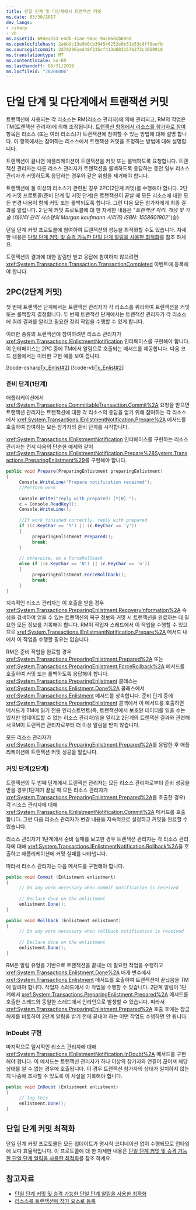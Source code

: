 ```yaml
---
title: 단일 단계 및 다단계에서 트랜잭션 커밋
ms.date: 03/30/2017
dev_langs:
- csharp
- vb
ms.assetid: 694ea153-e4db-41ae-96ac-9ac66dcb69a9
ms.openlocfilehash: 2abb9c13e9b0cb394546252e0e51e53c8ff9eefb
ms.sourcegitcommit: 2d792961ed48f235cf413d6031576373c3050918
ms.translationtype: MT
ms.contentlocale: ko-KR
ms.lasthandoff: 08/31/2019
ms.locfileid: "70206006"
---
```

# <a name="committing-a-transaction-in-single-phase-and-multi-phase"></a>단일 단계 및 다단계에서 트랜잭션 커밋
트랜잭션에 사용되는 각 리소스는 RM(리소스 관리자)에 의해 관리되고, RM의 작업은 TM(트랜잭션 관리자)에 의해 조정됩니다. [트랜잭션 항목에서 리소스를 참가자로 참여](enlisting-resources-as-participants-in-a-transaction.md) 항목은 리소스 (또는 여러 리소스)가 트랜잭션에 참여할 수 있는 방법에 대해 설명 합니다. 이 항목에서는 참여하는 리소스에서 트랜잭션 커밋을 조정하는 방법에 대해 설명합니다.  
  
 트랜잭션이 끝나면 애플리케이션이 트랜잭션을 커밋 또는 롤백하도록 요청합니다. 트랜잭션 관리자는 다른 리소스 관리자가 트랜잭션을 롤백하도록 응답하는 동안 일부 리소스 관리자가 커밋하도록 응답하는 경우와 같은 위험을 제거해야 합니다.  
  
 트랜잭션에 둘 이상의 리소스가 관련된 경우 2PC(2단계 커밋)를 수행해야 합니다. 2단계 커밋 프로토콜(준비 단계 및 커밋 단계)은 트랜잭션이 끝날 때 모든 리소스에 대한 모든 변경 내용이 함께 커밋 또는 롤백되도록 합니다. 그런 다음 모든 참가자에게 최종 결과를 알립니다. 2 단계 커밋 프로토콜에 대 한 자세한 내용은 "*트랜잭션 처리: 개념 및 기술 (데이터 관리 시스템의 Morgan kaufmann 시리즈) ISBN: 1558601902*"(승)  
  
 단일 단계 커밋 프로토콜에 참여하여 트랜잭션의 성능을 최적화할 수도 있습니다. 자세한 내용은 [단일 단계 커밋 및 승격 가능한 단일 단계 알림을 사용한 최적화](optimization-spc-and-promotable-spn.md)를 참조 하세요.  
  
 트랜잭션의 결과에 대한 알림만 받고 응답에 참여하지 않으려면 <xref:System.Transactions.Transaction.TransactionCompleted> 이벤트에 등록해야 합니다.  
  
## <a name="two-phase-commit-2pc"></a>2PC(2단계 커밋)  
 첫 번째 트랜잭션 단계에서는 트랜잭션 관리자가 각 리소스를 쿼리하여 트랜잭션을 커밋 또는 롤백할지 결정합니다. 두 번째 트랜잭션 단계에서는 트랜잭션 관리자가 각 리소스에 쿼리 결과를 알리고 필요한 정리 작업을 수행할 수 있게 합니다.  
  
 이러한 종류의 트랜잭션에 참여하려면 리소스 관리자가 <xref:System.Transactions.IEnlistmentNotification> 인터페이스를 구현해야 합니다. 이 인터페이스는 2PC 중에 TM에서 알림으로 호출되는 메서드를 제공합니다.  다음 코드 샘플에서는 이러한 구현 예를 보여 줍니다.  
  
 [!code-csharp[Tx_Enlist#2](../../../../samples/snippets/csharp/VS_Snippets_CFX/tx_enlist/cs/enlist.cs#2)]
 [!code-vb[Tx_Enlist#2](../../../../samples/snippets/visualbasic/VS_Snippets_CFX/tx_enlist/vb/enlist.vb#2)]  
  
### <a name="prepare-phase-phase-1"></a>준비 단계(1단계)  
 애플리케이션에서 <xref:System.Transactions.CommittableTransaction.Commit%2A> 요청을 받으면 트랜잭션 관리자는 트랜잭션에 대한 각 리소스의 응답을 얻기 위해 참여하는 각 리소스에서 <xref:System.Transactions.IEnlistmentNotification.Prepare%2A> 메서드를 호출하여 참여하는 모든 참가자의 준비 단계를 시작합니다.  
  
 <xref:System.Transactions.IEnlistmentNotification> 인터페이스를 구현하는 리소스 관리자는 먼저 다음의 단순한 예제와 같이 <xref:System.Transactions.IEnlistmentNotification.Prepare%28System.Transactions.PreparingEnlistment%29>를 구현해야 합니다.  
  
```csharp
public void Prepare(PreparingEnlistment preparingEnlistment)  
{  
     Console.WriteLine("Prepare notification received");  
     //Perform work  
  
     Console.Write("reply with prepared? [Y|N] ");  
     c = Console.ReadKey();  
     Console.WriteLine();  
  
     //If work finished correctly, reply with prepared  
     if ((c.KeyChar == 'Y') || (c.KeyChar == 'y'))  
     {  
          preparingEnlistment.Prepared();  
          break;  
     }  
  
     // otherwise, do a ForceRollback  
     else if ((c.KeyChar == 'N') || (c.KeyChar == 'n'))  
     {  
          preparingEnlistment.ForceRollback();  
          break;  
     }  
}  
```  
  
 지속적인 리소스 관리자는 이 호출을 받을 경우 <xref:System.Transactions.PreparingEnlistment.RecoveryInformation%2A> 속성을 검색하여 얻을 수 있는 트랜잭션의 복구 정보와 커밋 시 트랜잭션을 완료하는 데 필요한 모든 정보를 기록해야 합니다. RM이 작업자 스레드에서 이 작업을 수행할 수 있으므로 <xref:System.Transactions.IEnlistmentNotification.Prepare%2A> 메서드 내에서 이 작업을 수행할 필요는 없습니다.  
  
 RM은 준비 작업을 완료할 경우 <xref:System.Transactions.PreparingEnlistment.Prepared%2A> 또는 <xref:System.Transactions.PreparingEnlistment.ForceRollback%2A> 메서드를 호출하여 커밋 또는 롤백하도록 응답해야 합니다. <xref:System.Transactions.PreparingEnlistment> 클래스는 <xref:System.Transactions.Enlistment.Done%2A> 클래스에서 <xref:System.Transactions.Enlistment> 메서드를 상속합니다. 준비 단계 중에 <xref:System.Transactions.PreparingEnlistment> 콜백에서 이 메서드를 호출하면 메서드가 TM에 읽기 전용 인리스트먼트(즉, 트랜잭션에서 보호된 데이터를 읽을 수는 있지만 업데이트할 수 없는 리소스 관리자)임을 알리고 2단계의 트랜잭션 결과와 관련해서 RM이 트랜잭션 관리자로부터 더 이상 알림을 받지 않습니다.  
  
 모든 리소스 관리자가 <xref:System.Transactions.PreparingEnlistment.Prepared%2A>를 응답한 후 애플리케이션에 트랜잭션 커밋 성공을 알립니다.  
  
### <a name="commit-phase-phase-2"></a>커밋 단계(2단계)  
 트랜잭션의 두 번째 단계에서 트랜잭션 관리자는 모든 리소스 관리자로부터 준비 성공을 받을 경우(1단계가 끝날 때 모든 리소스 관리자가 <xref:System.Transactions.PreparingEnlistment.Prepared%2A>를 호출한 경우) 각 리소스 관리자에 대해 <xref:System.Transactions.IEnlistmentNotification.Commit%2A> 메서드를 호출합니다. 그런 다음 리소스 관리자가 변경 내용을 지속적으로 설정하고 커밋을 완료할 수 있습니다.  
  
 리소스 관리자가 1단계에서 준비 실패를 보고한 경우 트랜잭션 관리자는 각 리소스 관리자에 대해 <xref:System.Transactions.IEnlistmentNotification.Rollback%2A>을 호출하고 애플리케이션에 커밋 실패를 나타냅니다.  
  
 따라서 리소스 관리자는 다음 메서드를 구현해야 합니다.  
  
```csharp
public void Commit (Enlistment enlistment)  
{  
     // Do any work necessary when commit notification is received  
  
     // Declare done on the enlistment  
     enlistment.Done();  
}  
  
public void Rollback (Enlistment enlistment)  
{  
     // Do any work necessary when rollback notification is received  
  
     // Declare done on the enlistment    
     enlistment.Done();    
}  
```  
  
 RM은 알림 유형을 기반으로 트랜잭션을 끝내는 데 필요한 작업을 수행하고 <xref:System.Transactions.Enlistment.Done%2A> 매개 변수에서 <xref:System.Transactions.Enlistment> 메서드를 호출하여 트랜잭션이 끝났음을 TM에 알려야 합니다. 작업자 스레드에서 이 작업을 수행할 수 있습니다. 2단계 알림이 1단계에서 <xref:System.Transactions.PreparingEnlistment.Prepared%2A> 메서드를 호출한 스레드와 동일한 스레드에서 인라인으로 발생할 수 있습니다. 따라서 <xref:System.Transactions.PreparingEnlistment.Prepared%2A> 호출 후에는 잠금 해제를 비롯하여 2단계 알림을 받기 전에 끝내야 하는 어떤 작업도 수행하면 안 됩니다.  
  
### <a name="implementing-indoubt"></a>InDoubt 구현  
 마지막으로 일시적인 리소스 관리자에 대해 <xref:System.Transactions.IEnlistmentNotification.InDoubt%2A> 메서드를 구현해야 합니다. 이 메서드는 트랜잭션 관리자가 하나 이상의 참가자와 연결이 끊어져 해당 상태를 알 수 없는 경우에 호출됩니다. 이 경우 트랜잭션 참가자의 상태가 일치하지 않는지 나중에 조사할 수 있도록 이 사실을 기록해야 합니다.  
  
```csharp
public void InDoubt (Enlistment enlistment)  
{  
     // log this  
     enlistment.Done();  
}  
```  
  
## <a name="single-phase-commit-optimization"></a>단일 단계 커밋 최적화  
 단일 단계 커밋 프로토콜은 모든 업데이트가 명시적 코디네이션 없이 수행되므로 런타임에 보다 효율적입니다. 이 프로토콜에 대 한 자세한 내용은 [단일 단계 커밋 및 승격 가능한 단일 단계 알림을 사용한 최적화](optimization-spc-and-promotable-spn.md)를 참조 하세요.  
  
## <a name="see-also"></a>참고자료

- [단일 단계 커밋 및 승격 가능한 단일 단계 알림을 사용한 최적화](optimization-spc-and-promotable-spn.md)
- [리소스를 트랜잭션에 참가 요소로 등록](enlisting-resources-as-participants-in-a-transaction.md)
